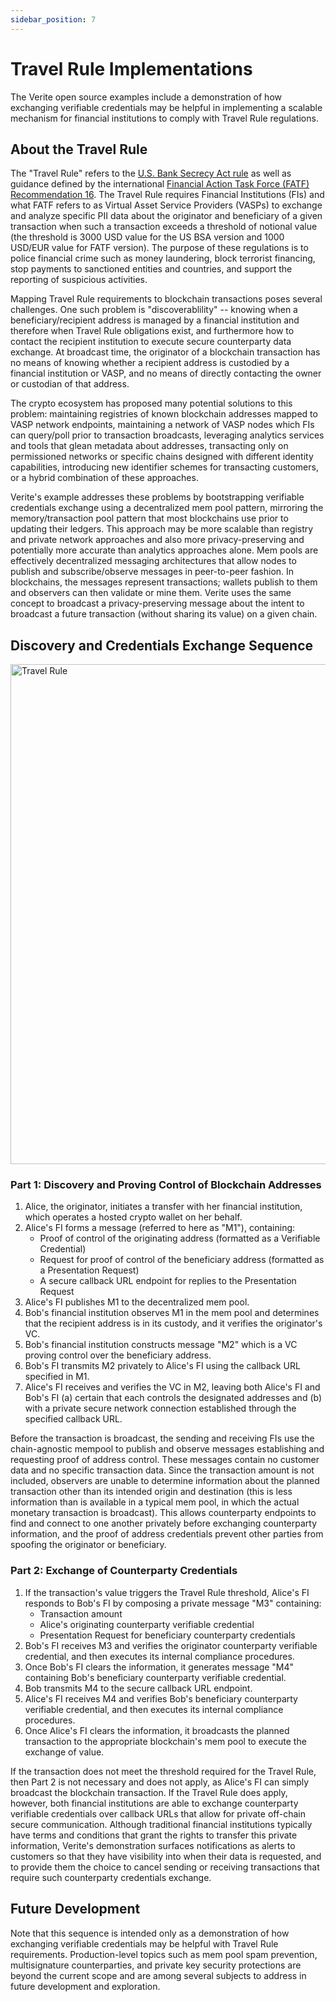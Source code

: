 ```yaml
---
sidebar_position: 7
---
```


# Travel Rule Implementations

The Verite open source examples include a demonstration of how exchanging verifiable credentials may be helpful in implementing a scalable mechanism for financial institutions to comply with Travel Rule regulations.

## About the Travel Rule

The "Travel Rule" refers to the [U.S. Bank Secrecy Act rule](https://www.sec.gov/about/offices/ocie/aml2007/fincen-advissu7.pdf) as well as guidance defined by the international [Financial Action Task Force (FATF) Recommendation 16](https://www.fatf-gafi.org/publications/fatfrecommendations/documents/guidance-rba-virtual-assets-2021.html). The Travel Rule requires Financial Institutions (FIs) and what FATF refers to as Virtual Asset Service Providers (VASPs) to exchange and analyze specific PII data about the originator and beneficiary of a given transaction when such a transaction exceeds a threshold of notional value (the threshold is 3000 USD value for the US BSA version and 1000 USD/EUR value for FATF version). The purpose of these regulations is to police financial crime such as money laundering, block terrorist financing, stop payments to sanctioned entities and countries, and support the reporting of suspicious activities.

Mapping Travel Rule requirements to blockchain transactions poses several challenges. One such problem is "discoverablility" -- knowing when a beneficiary/recipient address is managed by a financial institution and therefore when Travel Rule obligations exist, and furthermore how to contact the recipient institution to execute secure counterparty data exchange. At broadcast time, the originator of a blockchain transaction has no means of knowing whether a recipient address is custodied by a financial institution or VASP, and no means of directly contacting the owner or custodian of that address.

The crypto ecosystem has proposed many potential solutions to this problem: maintaining registries of known blockchain addresses mapped to VASP network endpoints, maintaining a network of VASP nodes which FIs can query/poll prior to transaction broadcasts, leveraging analytics services and tools that glean metadata about addresses, transacting only on permissioned networks or specific chains designed with different identity capabilities, introducing new identifier schemes for transacting customers, or a hybrid combination of these approaches.

Verite's example addresses these problems by bootstrapping verifiable credentials exchange using a decentralized mem pool pattern, mirroring the memory/transaction pool pattern that most blockchains use prior to updating their ledgers. This approach may be more scalable than registry and private network approaches and also more privacy-preserving and potentially more accurate than analytics approaches alone. Mem pools are effectively decentralized messaging architectures that allow nodes to publish and subscribe/observe messages in peer-to-peer fashion. In blockchains, the messages represent transactions; wallets publish to them and observers can then validate or mine them. Verite uses the same concept to broadcast a privacy-preserving message about the intent to broadcast a future transaction (without sharing its value) on a given chain.

## Discovery and Credentials Exchange Sequence

<img src="/img/docs/travel_rule.png" alt="Travel Rule" width="800"/>

### Part 1: Discovery and Proving Control of Blockchain Addresses

1. Alice, the originator, initiates a transfer with her financial institution, which operates a hosted crypto wallet on her behalf.
2. Alice's FI forms a message (referred to here as "M1"), containing:
   - Proof of control of the originating address (formatted as a Verifiable Credential)
   - Request for proof of control of the beneficiary address (formatted as a Presentation Request)
   - A secure callback URL endpoint for replies to the Presentation Request
3. Alice's FI publishes M1 to the decentralized mem pool.
4. Bob's financial institution observes M1 in the mem pool and determines that the recipient address is in its custody, and it verifies the originator's VC.
5. Bob's financial institution constructs message "M2" which is a VC proving control over the beneficiary address.
6. Bob's FI transmits M2 privately to Alice's FI using the callback URL specified in M1.
7. Alice's FI receives and verifies the VC in M2, leaving both Alice's FI and Bob's FI (a) certain that each controls the designated addresses and (b) with a private secure network connection established through the specified callback URL.

Before the transaction is broadcast, the sending and receiving FIs use the chain-agnostic mempool to publish and observe messages establishing and requesting proof of address control. These messages contain no customer data and no specific transaction data. Since the transaction amount is not included, observers are unable to determine information about the planned transaction other than its intended origin and destination (this is less information than is available in a typical mem pool, in which the actual monetary transaction is broadcast). This allows counterparty endpoints to find and connect to one another privately before exchanging counterparty information, and the proof of address credentials prevent other parties from spoofing the originator or beneficiary.

### Part 2: Exchange of Counterparty Credentials

1. If the transaction's value triggers the Travel Rule threshold, Alice's FI responds to Bob's FI by composing a private message "M3" containing:
   - Transaction amount
   - Alice's originating counterparty verifiable credential
   - Presentation Request for beneficiary counterparty credentials
2. Bob's FI receives M3 and verifies the originator counterparty verifiable credential, and then executes its internal compliance procedures.
3. Once Bob's FI clears the information, it generates message "M4" containing Bob's beneficiary counterparty verifiable credential.
4. Bob transmits M4 to the secure callback URL endpoint.
5. Alice's FI receives M4 and verifies Bob's beneficiary counterparty verifiable credential, and then executes its internal compliance procedures.
6. Once Alice's FI clears the information, it broadcasts the planned transaction to the appropriate blockchain's mem pool to execute the exchange of value.

If the transaction does not meet the threshold required for the Travel Rule, then Part 2 is not necessary and does not apply, as Alice's FI can simply broadcast the blockchain transaction. If the Travel Rule does apply, however, both financial institutions are able to exchange counterparty verifiable credentials over callback URLs that allow for private off-chain secure communication. Although traditional financial institutions typically have terms and conditions that grant the rights to transfer this private information, Verite's demonstration surfaces notifications as alerts to customers so that they have visibility into when their data is requested, and to provide them the choice to cancel sending or receiving transactions that require such counterparty credentials exchange.

## Future Development

Note that this sequence is intended only as a demonstration of how exchanging verifiable credentials may be helpful with Travel Rule requirements. Production-level topics such as mem pool spam prevention, multisignature counterparties, and private key security protections are beyond the current scope and are among several subjects to address in future development and exploration.
